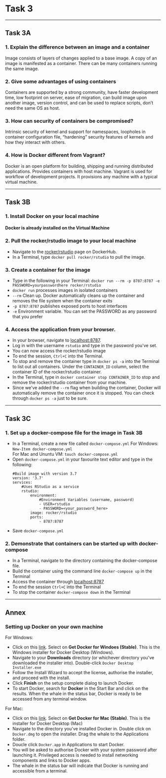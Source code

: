 #   Task 3

****
##  Task 3A
### 1.    Explain the difference between an image and a container
Image consists of layers of changes applied to a base image. A copy of an image is manifested as a container. There can be many containers running the same image.

### 2.    Give some advantages of using containers
Containers are supported by a strong community, have faster development time, low footprint on server, ease of migration, can build image upon another image, version control, and can be used to replace scripts, don’t need the same OS as host.

### 3.    How can security of containers be compromised?
Intrinsic security of kernel and support for namespaces, loopholes in container configuration file, “hardening” security features of kernels and how they interact with others.

### 4.    How is Docker different from Vagrant?
Docker is an open platform for building, shipping and running distributed applications. Provides containers with host machine. Vagrant is used for workflow of development projects. It provisions any machine with a typical virtual machine.


****
##  Task 3B
### 1. Install Docker on your local machine
#### Docker is already installed on the Virtual Machine

### 2. Pull the rocker/rstudio image to your local machine
-   Navigate to the [rocker/rstudio](https://hub.docker.com/r/rocker/rstudio/) page on DockerHub.
-   In a Terminal, type `docker pull rocker/rstudio` to pull the image.

### 3. Create a container for the image
-   Type in the following in your Terminal:
       `docker run --rm -p 8787:8787 -e PASSWORD=yourpasswordhere rocker/rstudio`
-   `docker run`    processes images in isolated containers
-   `--rm`  Clean up. Docker automatically cleans up the container and removes the file system when the container exits
-   `-p 8787:8787` publishes exposed ports to host interfaces
-   `-e` Environment variable. You can set the PASSWORD as any password that you prefer

### 4. Access the application from your browser.
-   In your browser, navigate to [localhost:8787](localhost:8787).
-   Log in with the username `rstudio` and type in the password you've set.
-   You can now access the rocker/rstudio image
-   To end the session, `Ctrl+C` into the Terminal.
-   To stop and remove the container type in `docker ps -a` into the Terminal to list out all containers. Under the `CONTAINER_ID` column, select the container ID of the rocker/rstudio container.
-   In the Terminal, type in `docker container stop CONTAINER_ID` to stop and remove the rocker/rstudio container from your machine.
-   Since we've added the `--rm` flag when building the container, Docker will automatically remove the container once it is stopped. You can check through `docker ps -a` just to be sure. 
****
##  Task 3C
### 1. Set up a docker-compose file for the image in Task 3B
-   In a Terminal, create a new file called `docker-compose.yml`
    For Windows: `New-Item docker-compose.yml` <br />
    For Mac and Ununtu VM: `touch docker-compose.yml`
-   Open `docker-compose.yml` in your favourite text editor and type in the following:
    ```
    #Build image with version 3.7
    version: '3.7'
    services:
        #Uses RStudio as a service
        rstudio:
            environment:
                #Environment Variables (username, password)
                - USER=rstudio
                - PASSWORD=<your_password_here>
            image: rocker/rstudio
            ports:
                - 8787:8787
    ```
-   Save `docker-compose.yml`

### 2. Demonstrate that containers can be started up with docker-compose
-   In a Terminal, navigate to the directory containing the docker-compose file.
-   Build the container using the command line `docker-compose up` in the Terminal
-   Access the container through [localhost:8787](localhost:8787)
-   To end the session `Ctrl+C` into the Terminal
-   To stop the container `docker-compose down` in the Terminal

****
## Annex
### Setting up Docker on your own machine
For Windows:
- Click on this [link](https://docs.docker.com/v17.09/docker-for-windows/install/#download-docker-for-windows). Select on **Get Docker for Windoes (Stable)**. This is the Windows installer for Docker Desktop (Windows).
- Navigate to your **Downloads** directory (or whichever directory you've downloaded the installer into). Double-click `Docker Desktop Installer.exe`
- Follow the Install Wizard to accept the license, authorise the installer, and proceed with the install.
- Click **Finish** on the setup complete dialog to launch Docker.
- To start Docker, search for **Docker** in the Start Bar and click on the results. When the whale in the status bar, Docker is ready to be accessed from any terminal window.

For Mac:
-   Click on this [link](https://docs.docker.com/v17.09/docker-for-mac/install/). Select on **Get Docker for Mac (Stable)**. This is the installer for Docker Desktop (Mac)
-   Navigate to the directory you've installed Docker in. Double click on `Docker.dmg` to open the installer. Drag the whale to the Applications folder.
-   Doucle click `Docker.app` in Applications to start Docker.
-   You will be asked to authorise Docker with your system password after launching it. Privileged access is needed to install networking components and links to Docker apps.
-   The whale in the status bar will indicate that Docker is running and accessible from a terminal.
